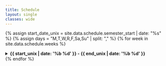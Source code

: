 ```yaml
---
title: Schedule 
layout: single
classes: wide
---
```

{% assign start_date_unix = site.data.schedule.semester_start | date: "%s" %}
{% assign days = "M,T,W,R,F,Sa,Su" | split: "," %}
{% for week in site.data.schedule.weeks %}
<details>
  {% assign week_seconds = week.week_offset | times: 604800 %}
  {% assign start_unix = start_date_unix | plus: week_seconds %}
  {% assign end_unix = start_unix | plus: 518400 %} <!-- Add 6 days to start date to get end date -->
  <summary><strong>{{ start_unix | date: '%b %d' }} - {{ end_unix | date: '%b %d' }}</strong></summary>
  <ul>
  <li><strong>Assignments:</strong>
	<ul>
	  {% for hw in week.homework %}
{% assign out_day_offset = -1 %}
{% for day in days %}
  {% if day == hw.out %}
    {% assign out_day_offset = forloop.index0 %}
    {% break %}
  {% endif %}
{% endfor %}
      {% assign out_day_offset_seconds = out_day_offset | times: 86400 %}
      {% assign out_day_seconds = start_unix | plus: out_day_offset_seconds %}
	  <li><strong>{{ hw.title }}:</strong> Assigned on {{ out_day_seconds | date: '%a, %b %d' }}{% if hw.starter_code %} | <a href="https://github.com/jasonhemann/23FA-CS1114/tree/master/_starter_code/{{ hw.starter_code }}">Starter Code</a>{% endif %}</li>
      {% endfor %}
	</ul>
 </li>
  {% for session in week.sessions %}
  {% assign day_offset = days | index: session.day %}
  {% assign day_seconds = session.day | times: 86400 %}
  {% assign session_unix = start_date_unix | plus: week_seconds | plus: day_seconds %}
  {% assign session_date = session_unix | date: '%a, %b %d' %}
  <li><strong>{{ session_date }} Lecture: {{session.title}} </strong>
    <ul>
      <li><strong>Topics:</strong>
        <ul>
          {% for topic in session.topics %}
		  <li> {{ topic.desc }} </li>
		  {% endfor %}
		</ul>
      </li>
      <li><strong>Preparation:</strong>
        <ul>
		  {% for reading in session.pre_readings %}
			<li>
			  📖 
			  {% if reading.link %}
				<a href="{{ reading.link }}">{{ reading.title }}</a>
			  {% else %}
				{{ reading.title }}
			  {% endif %}
			</li>
		  {% endfor %}
          {% for video in session.videos %}
          <li>🎥 <a href="{{ video.link }}">{{ video.title }}</a></li>
          {% endfor %}
        </ul>
      </li>
      <li><strong>Extra Resources:</strong>
        <ul>
		  {% for resource in session.extra_resources %}
			<li>
			  {% if resource.link %}
				<a href="{{ resource.link }}">{{ resource.title }}</a>
			  {% else %}
				{{ resource.title }}
			  {% endif %}
			</li>
		  {% endfor %}
        </ul>
      </li>
    </ul>
  </li>
  {% endfor %}
  </ul>
</details>
{% endfor %}


